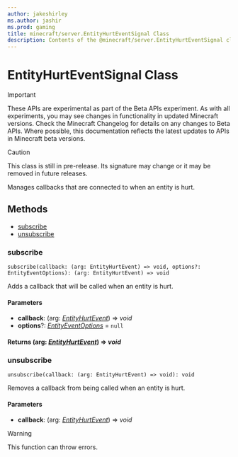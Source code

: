 ```yaml
---
author: jakeshirley
ms.author: jashir
ms.prod: gaming
title: minecraft/server.EntityHurtEventSignal Class
description: Contents of the @minecraft/server.EntityHurtEventSignal class.
---
```

# EntityHurtEventSignal Class
>[!IMPORTANT]
>These APIs are experimental as part of the Beta APIs experiment. As with all experiments, you may see changes in functionality in updated Minecraft versions. Check the Minecraft Changelog for details on any changes to Beta APIs. Where possible, this documentation reflects the latest updates to APIs in Minecraft beta versions.

> [!CAUTION]
> This class is still in pre-release.  Its signature may change or it may be removed in future releases.

Manages callbacks that are connected to when an entity is hurt.

## Methods
- [subscribe](#subscribe)
- [unsubscribe](#unsubscribe)

### **subscribe**
`
subscribe(callback: (arg: EntityHurtEvent) => void, options?: EntityEventOptions): (arg: EntityHurtEvent) => void
`

Adds a callback that will be called when an entity is hurt.

#### **Parameters**
- **callback**: (arg: [*EntityHurtEvent*](EntityHurtEvent.md)) => *void*
- **options**?: [*EntityEventOptions*](EntityEventOptions.md) = `null`

#### **Returns** (arg: [*EntityHurtEvent*](EntityHurtEvent.md)) => *void*

### **unsubscribe**
`
unsubscribe(callback: (arg: EntityHurtEvent) => void): void
`

Removes a callback from being called when an entity is hurt.

#### **Parameters**
- **callback**: (arg: [*EntityHurtEvent*](EntityHurtEvent.md)) => *void*

> [!WARNING]
> This function can throw errors.


